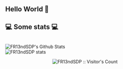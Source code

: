 ## Hello World 👋
## 💻 Some stats 💻
<br>

<img align="center" src="https://github-readme-stats.vercel.app/api?username=FR13ndSDP&include_all_commits=true&count_private=true&show_icons=true&line_height=20&title_color=7A7ADB&icon_color=2234AE&text_color=D3D3D3&bg_color=0,000000,130F40" alt="FR13ndSDP's Github Stats">
</br>

<img align="center" src="https://github-readme-stats.vercel.app/api/top-langs/?username=Fr13ndSDP&layout=compact&text_color=daf7dc&bg_color=151515" alt="FR13ndSDP stats">

<p align="center"><img src="https://profile-counter.glitch.me/{FR13ndSDP}/count.svg" alt="FR13ndSDP :: Visitor's Count" /></p>
